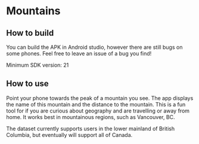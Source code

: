 # Mountains

## How to build
You can build the APK in Android studio, however there are still bugs on some phones. Feel free to leave an issue of a bug you find!

Minimum SDK version: 21

## How to use
Point your phone towards the peak of a mountain you see. The app displays the name of this mountain and the distance to the mountain. This is a fun tool for if you are curious about geography and are travelling or away from home. It works best in mountainous regions, such as Vancouver, BC.

The dataset currently supports users in the lower mainland of British Columbia, but eventually will support all of Canada.
